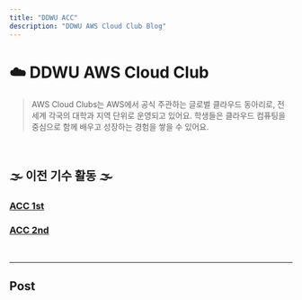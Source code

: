 ```yaml
---
title: "DDWU ACC"
description: "DDWU AWS Cloud Club Blog"
---
```


# ☁️ DDWU AWS Cloud Club

> AWS Cloud Clubs는 AWS에서 공식 주관하는 글로벌 클라우드 동아리로, 전 세계 각국의 대학과 지역 단위로 운영되고 있어요. 학생들은 클라우드 컴퓨팅을 중심으로 함께 배우고 성장하는 경험을 쌓을 수 있어요.

<br>

<div class="acc-nth">

## 🌫️ 이전 기수 활동 🌫️


### [ACC 1st](https://ddwu-aws-cloud-club.github.io/categories/1st/)

### [ACC 2nd](https://ddwu-aws-cloud-club.github.io/categories/2nd/)

</div>

<br>

---

## Post